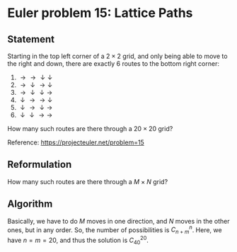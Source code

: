 # Euler problem 15: Lattice Paths

## Statement
Starting in the top left corner of a $2 \times 2$ grid, and only being able to
move to the right and down, there are exactly $6$ routes to the bottom right
corner:

1. $\rightarrow\rightarrow\downarrow\downarrow$
2. $\rightarrow\downarrow\rightarrow\downarrow$
3. $\rightarrow\downarrow\downarrow\rightarrow$
4. $\downarrow\rightarrow\rightarrow\downarrow$
5. $\downarrow\rightarrow\downarrow\rightarrow$
5. $\downarrow\downarrow\rightarrow\rightarrow$

How many such routes are there through a $20 \times 20$ grid?

Reference: https://projecteuler.net/problem=15

## Reformulation 

How many such routes are there through a $M×N$ grid?

## Algorithm 

Basically, we have to do $M$ moves in one direction, and $N$ moves in the other
ones, but in any order. So, the number of possibilities is $C_{n+m}^n$. Here, we
have $n=m=20$, and thus the solution is $C_{40}^{20}$.